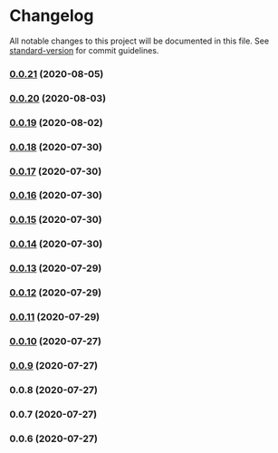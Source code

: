 # Changelog

All notable changes to this project will be documented in this file. See [standard-version](https://github.com/conventional-changelog/standard-version) for commit guidelines.

### [0.0.21](https://github.com/breeku/trackmania2020-api-node/compare/v0.0.20...v0.0.21) (2020-08-05)

### [0.0.20](https://github.com/breeku/trackmania2020-api-node/compare/v0.0.19...v0.0.20) (2020-08-03)

### [0.0.19](https://github.com/breeku/trackmania2020-api-node/compare/v0.0.18...v0.0.19) (2020-08-02)

### [0.0.18](https://github.com/breeku/trackmania2020-api-node/compare/v0.0.10...v0.0.18) (2020-07-30)

### [0.0.17](https://github.com/breeku/trackmania2020-api-node/compare/v0.0.16...v0.0.17) (2020-07-30)

### [0.0.16](https://github.com/breeku/trackmania2020-api-node/compare/v0.0.15...v0.0.16) (2020-07-30)

### [0.0.15](https://github.com/breeku/trackmania2020-api-node/compare/v0.0.14...v0.0.15) (2020-07-30)

### [0.0.14](https://github.com/breeku/trackmania2020-api-node/compare/v0.0.10...v0.0.14) (2020-07-30)

### [0.0.13](https://github.com/breeku/trackmania2020-api-node/compare/v0.0.12...v0.0.13) (2020-07-29)

### [0.0.12](https://github.com/breeku/trackmania2020-api-node/compare/v0.0.10...v0.0.12) (2020-07-29)

### [0.0.11](https://github.com/breeku/trackmania2020-api-node/compare/v0.0.10...v0.0.11) (2020-07-29)

### [0.0.10](https://github.com/breeku/trackmania2020-api-node/compare/v0.0.9...v0.0.10) (2020-07-27)

### [0.0.9](https://github.com/breeku/trackmania2020-api-node/compare/v0.0.8...v0.0.9) (2020-07-27)

### 0.0.8 (2020-07-27)

### 0.0.7 (2020-07-27)

### 0.0.6 (2020-07-27)
